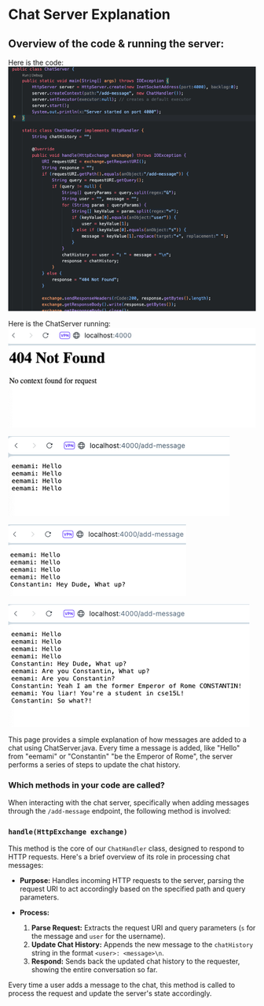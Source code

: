 # Chat Server Explanation

## Overview of the code & running the server:
Here is the code:
![ChatServer.java code](ChatServer.png)

Here is the ChatServer running:
![scrnshot](404notfound.png)

![scrnshot](firstscrn.png)

![scrnshot](secondscrn.png)

![scrnshot](thirdscrn.png)


This page provides a simple explanation of how messages are added to a chat using ChatServer.java.
Every time a message is added, like "Hello" from "eemami" or "Constantin"  "be the Emperor of Rome", the server performs a series of steps to update the chat history.

 ### Which methods in your code are called?
 
When interacting with the chat server, specifically when adding messages through the `/add-message` endpoint, the following method is involved:

### `handle(HttpExchange exchange)`

This method is the core of our `ChatHandler` class, designed to respond to HTTP requests. Here's a brief overview of its role in processing chat messages:

- **Purpose:** Handles incoming HTTP requests to the server, parsing the request URI to act accordingly based on the specified path and query parameters.
  
- **Process:**
  1. **Parse Request:** Extracts the request URI and query parameters (`s` for the message and `user` for the username).
  2. **Update Chat History:** Appends the new message to the `chatHistory` string in the format `<user>: <message>\n`.
  3. **Respond:** Sends back the updated chat history to the requester, showing the entire conversation so far.

Every time a user adds a message to the chat, this method is called to process the request and update the server's state accordingly.
